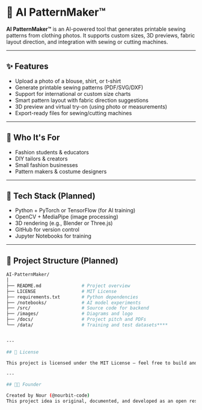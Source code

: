 # 🧵 AI PatternMaker™

**AI PatternMaker™** is an AI-powered tool that generates printable sewing patterns from clothing photos. It supports custom sizes, 3D previews, fabric layout direction, and integration with sewing or cutting machines.

---

## ✨ Features

- Upload a photo of a blouse, shirt, or t-shirt  
- Generate printable sewing patterns (PDF/SVG/DXF)  
- Support for international or custom size charts  
- Smart pattern layout with fabric direction suggestions  
- 3D preview and virtual try-on (using photo or measurements)  
- Export-ready files for sewing/cutting machines  

---

## 🎯 Who It's For

- Fashion students & educators  
- DIY tailors & creators  
- Small fashion businesses  
- Pattern makers & costume designers  

---

## 🧠 Tech Stack (Planned)

- Python + PyTorch or TensorFlow (for AI training)  
- OpenCV + MediaPipe (image processing)  
- 3D rendering (e.g., Blender or Three.js)  
- GitHub for version control  
- Jupyter Notebooks for training  

---

## 📁 Project Structure (Planned)

```bash
AI-PatternMaker/
│
├── README.md               # Project overview
├── LICENSE                 # MIT License
├── requirements.txt        # Python dependencies
├── /notebooks/             # AI model experiments
├── /src/                   # Source code for backend
├── /images/                # Diagrams and logo
├── /docs/                  # Project pitch and PDFs
└── /data/                  # Training and test datasets****


---

## 📝 License

This project is licensed under the MIT License — feel free to build and learn with it.

---

## 👩‍💻 Founder

Created by Nour (@nourbit-code)  
This project idea is original, documented, and developed as an open rese
